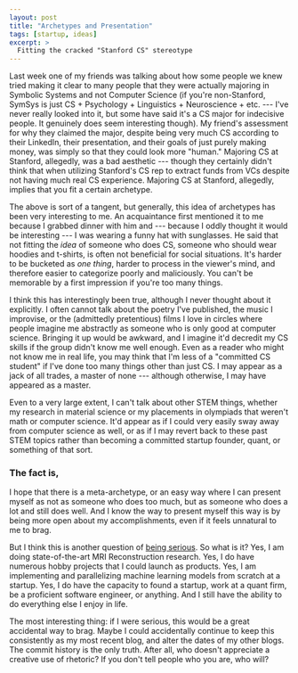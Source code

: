 ```yaml
---
layout: post
title: "Archetypes and Presentation"
tags: [startup, ideas]
excerpt: >
  Fitting the cracked "Stanford CS" stereotype
---
```


Last week one of my friends was talking about how some people we knew tried making it clear to many people that they were actually majoring in Symbolic Systems and not Computer Science (if you're non-Stanford, SymSys is just CS + Psychology + Linguistics + Neuroscience + etc. --- I've never really looked into it, but some have said it's a CS major for indecisive people. It genuinely does seem interesting though). My friend's assessment for why they claimed the major, despite being very much CS according to their LinkedIn, their presentation, and their goals of just purely making money, was simply so that they could look more "human." Majoring CS at Stanford, allegedly, was a bad aesthetic --- though they certainly didn't think that when utilizing Stanford's CS rep to extract funds from VCs despite not having much real CS experience. Majoring CS at Stanford, allegedly, implies that you fit a certain archetype. 

The above is sort of a tangent, but generally, this idea of archetypes has been very interesting to me. An acquaintance first mentioned it to me because I grabbed dinner with him and --- because I oddly thought it would be interesting --- I was wearing a funny hat with sunglasses. He said that not fitting the *idea* of someone who does CS, someone who should wear hoodies and t-shirts, is often not beneficial for social situations. It's harder to be bucketed as *one thing*, harder to process in the viewer's mind, and therefore easier to categorize poorly and maliciously. You can't be memorable by a first impression if you're too many things.

I think this has interestingly been true, although I never thought about it explicitly. I often cannot talk about the poetry I've published, the music I improvise, or the (admittedly pretentious) films I love in circles where people imagine me abstractly as someone who is only good at computer science. Bringing it up would be awkward, and I imagine it'd decredit my CS skills if the group didn't know me well enough. Even as a reader who might not know me in real life, you may think that I'm less of a "committed CS student" if I've done too many things other than just CS. I may appear as a jack of all trades, a master of none --- although otherwise, I may have appeared as a master.

Even to a very large extent, I can't talk about other STEM things, whether my research in material science or my placements in olympiads that weren't math or computer science. It'd appear as if I could very easily sway away from computer science as well, or as if I may revert back to these past STEM topics rather than becoming a committed startup founder, quant, or something of that sort.

### The fact is,
I hope that there is a meta-archetype, or an easy way where I can present myself as not as someone who does too much, but as someone who does a lot and still does well. And I know the way to present myself this way is by being more open about my accomplishments, even if it feels unnatural to me to brag.

But I think this is another question of [being serious](/being-serious). So what is it? Yes, I am doing state-of-the-art MRI Reconstruction research. Yes, I do have numerous hobby projects that I could launch as products. Yes, I am implementing and parallelizing machine learning models from scratch at a startup. Yes, I do have the capacity to found a startup, work at a quant firm, be a proficient software engineer, or anything. And I still have the ability to do everything else I enjoy in life.

The most interesting thing: if I were serious, this would be a great accidental way to brag. Maybe I could accidentally continue to keep this consistently as my most recent blog, and alter the dates of my other blogs. The commit history is the only truth. After all, who doesn't appreciate a creative use of rhetoric? If you don't tell people who you are, who will?
